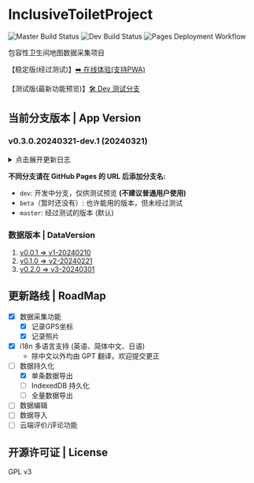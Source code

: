 # InclusiveToiletProject

![Master Build Status](https://github.com/angelkawaii2/InclusiveToiletProject/actions/workflows/deploy-master.yml/badge.svg)
![Dev Build Status](https://github.com/angelkawaii2/InclusiveToiletProject/actions/workflows/deploy-dev.yml/badge.svg)
![Pages Deployment Workflow](https://github.com/Angelkawaii2/InclusiveToiletProject/actions/workflows/pages/pages-build-deployment/badge.svg)

包容性卫生间地图数据采集项目

【稳定版(经过测试)】[➡️ 在线体验(支持PWA)](https://angelkawaii2.github.io/InclusiveToiletProject/)

【测试版(最新功能预览)】[🛠️ Dev 测试分支](https://angelkawaii2.github.io/InclusiveToiletProject/dev/)

## 当前分支版本 | App Version

### v0.3.0.20240321-dev.1 (20240321)

<details>

<summary>
点击展开更新日志
</summary>

----

v0.3.0.20240321-dev.1 变更 (20240321)

1. 更新 版本号，使其符合语义化版本规范
2. 优化 添加界面的布局效果，现在多栏能够紧凑显示
3. 添加 版本号水印标识于Dev分支构建的页面
4. 修正 GPS组件 在 点击reset按钮后 显示的 距离上次获取时间 错误的问题
5. 更新 语言文件，优化部分表达方式

v0.2.1-dev1 变更 (20240320)

1. 增加 ``zh-tw`` 和 ``zh-nyaa`` 翻译文件
2. 引入 ``Vue-router`` ，拆分页面，为后续扩展做准备
3. 优化  GPS组件 的按钮交互效果

已知问题

1. 除简体中文外部分翻译不完整，等正式版再添加进去

----

</details>

**不同分支请在 GitHub Pages 的 URL 后添加分支名:**

- ``dev``: 开发中分支，仅供测试预览 **(不建议普通用户使用)**
- ``beta``（暂时还没有）: 也许能用的版本，但未经过测试
- ``master``: 经过测试的版本 (默认)

### 数据版本 | DataVersion

1. [v0.0.1 => v1-20240210](./data_structure/v1-20240210.md)
2. [v0.1.0 => v2-20240221](./data_structure/v2-20240221.md)
3. [v0.2.0 => v3-20240301](./data_structure/v3-20240301.md)

## 更新路线 | RoadMap

- [x] 数据采集功能
    - [x] 记录GPS坐标
    - [x] 记录照片
- [x] i18n 多语言支持 (英语、简体中文、日语)
    - 除中文以外均由 GPT 翻译，欢迎提交更正
- [ ] 数据持久化
    - [x] 单条数据导出
    - [ ] IndexedDB 持久化
    - [ ] 全量数据导出
- [ ] 数据编辑
- [ ] 数据导入
- [ ] 云端评价/评论功能

## 开源许可证 | License

GPL v3

